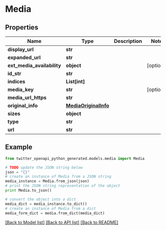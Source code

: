 # Media


## Properties
Name | Type | Description | Notes
------------ | ------------- | ------------- | -------------
**display_url** | **str** |  | 
**expanded_url** | **str** |  | 
**ext_media_availability** | **object** |  | [optional] 
**id_str** | **str** |  | 
**indices** | **List[int]** |  | 
**media_key** | **str** |  | [optional] 
**media_url_https** | **str** |  | 
**original_info** | [**MediaOriginalInfo**](MediaOriginalInfo.md) |  | 
**sizes** | **object** |  | 
**type** | **str** |  | 
**url** | **str** |  | 

## Example

```python
from twitter_openapi_python_generated.models.media import Media

# TODO update the JSON string below
json = "{}"
# create an instance of Media from a JSON string
media_instance = Media.from_json(json)
# print the JSON string representation of the object
print Media.to_json()

# convert the object into a dict
media_dict = media_instance.to_dict()
# create an instance of Media from a dict
media_form_dict = media.from_dict(media_dict)
```
[[Back to Model list]](../README.md#documentation-for-models) [[Back to API list]](../README.md#documentation-for-api-endpoints) [[Back to README]](../README.md)


